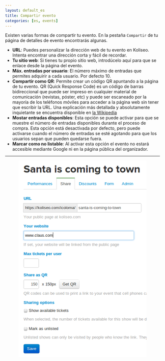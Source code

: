 ```yaml
---
layout: default_es
title: Compartir evento
categories: [es, events]
---
```


Existen varias formas de compartir tu evento. En la pestaña <code>Compartir</code> de tu página de detalles de evento encontrarás algunas.

<div class="row-fluid">
    <ul>
        <li><b>URL</b>: Puedes personalizar la dirección web de tu evento en Koliseo. Intenta encontrar una dirección corta y fácil de recordar.</li>
        <li><b>Tu sitio web</b>: Si tienes tu propio sitio web, introdúcelo aquí para que se enlace desde la página del evento.</li>
        <li><b>Máx. entradas por usuario</b>: El número máximo de entradas que permites adquirir a cada usuario. Por defecto 10.</li>
        <li><b>Compartir como QR</b>: Permite crear un código QR apuntando a la página de tu evento. QR (Quick Response Code) es un código de barras bidireccional que puede ser impreso en cualquier material de comunicación (revistas, póster, etc) y puede ser escaneado por la mayoría de los teléfonos móviles para acceder a la página web sin tener que escribir la URL. Una explicación más detallada y absolutamente inquietante se encuentra disponible en <a href='http://es.wikipedia.org/wiki/C%C3%B3digo_QR'> la Wikipedia</a></li> 
        <li><b>Mostar entradas disponibles</b>: Esta opción se puede activar para que se muestre el número de entradas disponibles durante el proceso de compra. Esta opción está desactivada por defecto, pero puede activarse cuando el número de entradas se esté agotando para que los usuarios sepan que pueden quedarse fuera.</li>
        <li><b>Marcar como no listable</b>: Al activar esta opción el evento no estará accesible mediante Google ni en la página pública del organizador.</li>
    </ul>
    <hr>
    <p style="text-align: center">
      <img src="/img/events/share.png" class="himg">
    </p>
</div>
